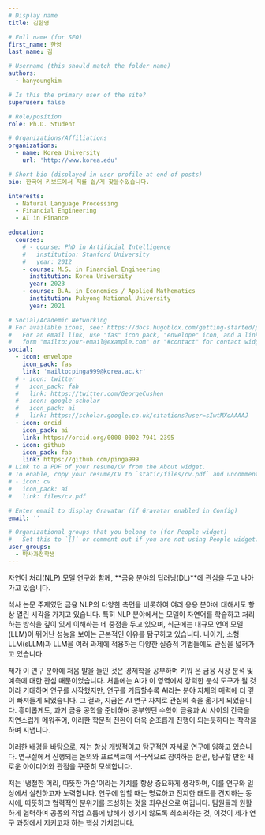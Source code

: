 ```yaml
---
# Display name
title: 김한영

# Full name (for SEO)
first_name: 한영
last_name: 김

# Username (this should match the folder name)
authors:
  - hanyoungkim

# Is this the primary user of the site?
superuser: false

# Role/position
role: Ph.D. Student

# Organizations/Affiliations
organizations:
  - name: Korea University
    url: 'http://www.korea.edu'

# Short bio (displayed in user profile at end of posts)
bio: 한국어 키보드에서 저를 쉽/게 찾을수있습니다.

interests:
  - Natural Language Processing
  - Financial Engineering
  - AI in Finance

education:
  courses:
    # - course: PhD in Artificial Intelligence
    #   institution: Stanford University
    #   year: 2012
    - course: M.S. in Financial Engineering
      institution: Korea University
      year: 2023
    - course: B.A. in Economics / Applied Mathematics
      institution: Pukyong National University
      year: 2021

# Social/Academic Networking
# For available icons, see: https://docs.hugoblox.com/getting-started/page-builder/#icons
#   For an email link, use "fas" icon pack, "envelope" icon, and a link in the
#   form "mailto:your-email@example.com" or "#contact" for contact widget.
social:
  - icon: envelope
    icon_pack: fas
    link: 'mailto:pinga999@korea.ac.kr'
  # - icon: twitter
  #   icon_pack: fab
  #   link: https://twitter.com/GeorgeCushen
  # - icon: google-scholar
  #   icon_pack: ai
  #   link: https://scholar.google.co.uk/citations?user=sIwtMXoAAAAJ
  - icon: orcid
    icon_pack: ai
    link: https://orcid.org/0000-0002-7941-2395
  - icon: github
    icon_pack: fab
    link: https://github.com/pinga999
# Link to a PDF of your resume/CV from the About widget.
# To enable, copy your resume/CV to `static/files/cv.pdf` and uncomment the lines below.
# - icon: cv
#   icon_pack: ai
#   link: files/cv.pdf

# Enter email to display Gravatar (if Gravatar enabled in Config)
email: ''

# Organizational groups that you belong to (for People widget)
#   Set this to `[]` or comment out if you are not using People widget.
user_groups:
  - 박사과정학생
---
```


자연어 처리(NLP) 모델 연구와 함께, **금융 분야의 딥러닝(DL)**에 관심을 두고 나아가고 있습니다.

석사 논문 주제였던 금융 NLP의 다양한 측면을 비롯하여 여러 응용 분야에 대해서도 항상 열린 시각을 가지고 있습니다. 특히 NLP 분야에서는 모델이 자연어를 학습하고 처리하는 방식을 깊이 있게 이해하는 데 중점을 두고 있으며, 최근에는 대규모 언어 모델(LLM)이 뛰어난 성능을 보이는 근본적인 이유를 탐구하고 있습니다. 나아가, 소형 LLM(sLLM)과 LLM을 여러 과제에 적용하는 다양한 실증적 기법들에도 관심을 넓혀가고 있습니다.

제가 이 연구 분야에 처음 발을 들인 것은 경제학을 공부하며 키워 온 금융 시장 분석 및 예측에 대한 관심 때문이었습니다. 처음에는 AI가 이 영역에서 강력한 분석 도구가 될 것이라 기대하며 연구를 시작했지만, 연구를 거듭할수록 AI라는 분야 자체의 매력에 더 깊이 빠져들게 되었습니다. 그 결과, 지금은 AI 연구 자체로 관심의 축을 옮기게 되었습니다. 흥미롭게도, 과거 금융 공학을 준비하며 공부했던 수학이 금융과 AI 사이의 간극을 자연스럽게 메워주어, 이러한 학문적 전환이 더욱 순조롭게 진행이 되는듯하다는 착각을 하며 지냅니다.

이러한 배경을 바탕으로, 저는 항상 개방적이고 탐구적인 자세로 연구에 임하고 있습니다. 연구실에서 진행되는 논의와 프로젝트에 적극적으로 참여하는 한편, 탐구할 만한 새로운 아이디어와 관점을 꾸준히 모색합니다.

저는 '냉철한 머리, 따뜻한 가슴'이라는 가치를 항상 중요하게 생각하며, 이를 연구와 일상에서 실천하고자 노력합니다. 연구에 임할 때는 명료하고 진지한 태도를 견지하는 동시에, 따뜻하고 협력적인 분위기를 조성하는 것을 최우선으로 여깁니다. 팀원들과 원활하게 협력하며 공동의 작업 흐름에 방해가 생기지 않도록 최소화하는 것, 이것이 제가 연구 과정에서 지키고자 하는 핵심 가치입니다.